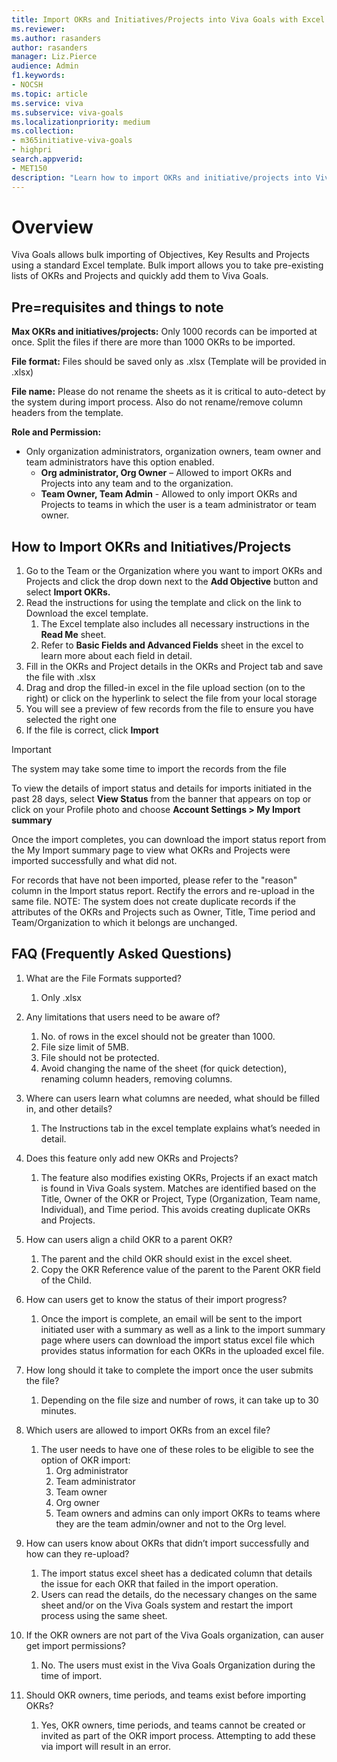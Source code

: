 ```yaml
---
title: Import OKRs and Initiatives/Projects into Viva Goals with Excel
ms.reviewer: 
ms.author: rasanders
author: rasanders
manager: Liz.Pierce     
audience: Admin
f1.keywords:
- NOCSH
ms.topic: article
ms.service: viva
ms.subservice: viva-goals
ms.localizationpriority: medium
ms.collection:  
- m365initiative-viva-goals
- highpri  
search.appverid:
- MET150
description: "Learn how to import OKRs and initiative/projects into Viva goals through a standard Excel Template"
---
```


# Overview 

Viva Goals allows bulk importing of Objectives, Key Results and Projects using a standard Excel template. Bulk import allows you to take pre-existing lists of OKRs and Projects and quickly add them to Viva Goals. 

## Pre=requisites and things to note 

**Max OKRs and initiatives/projects:** Only 1000 records can be imported at once. Split the files if there are more than 1000 OKRs to be imported.

**File format:** Files should be saved only as .xlsx (Template will be provided in .xlsx)

**File name:** Please do not rename the sheets as it is critical to auto-detect by the system during import process. Also do not rename/remove column headers from the template.

**Role and Permission:**

- Only organization administrators, organization owners, team owner and team administrators have this option enabled.
    - **Org administrator, Org Owner** – Allowed to import OKRs and Projects into any team and to the organization.
    - **Team Owner, Team Admin** - Allowed to only import OKRs and Projects to teams in which the user is a team administrator or team owner. 

## How to Import OKRs and Initiatives/Projects

1. Go to the Team or the Organization where you want to import OKRs and Projects and click  the drop down next to the **Add Objective** button and select **Import OKRs.**
1. Read the instructions for using the template and click on the link to Download the excel template.
    1. The Excel template also includes all necessary instructions in the **Read Me** sheet.  
    1. Refer to **Basic Fields and Advanced Fields** sheet in the excel to learn more about each field in detail.  
1. Fill in the OKRs and Project details in the OKRs and Project tab and save the file with .xlsx 
1. Drag and drop the filled-in excel in the file upload section (on to the right) or click on the hyperlink to select the file from your local storage 
1. You will see a preview of few records from the file to ensure you have selected the right one 
1. If the file is correct, click **Import** 

> [!IMPORTANT]
> The system may take some time to import the records from the file 

To view the details of import status and details for imports initiated in the past 28 days, select **View Status** from the banner that appears on top or click on your Profile photo and choose **Account Settings > My Import summary**

Once the import completes, you can download the import status report from the My Import summary page to view what OKRs and Projects were imported successfully and what did not.

For records that have not been imported, please refer to the "reason" column in the Import status report. Rectify the errors and re-upload in the same file. NOTE: The system does not create duplicate records if the attributes of the OKRs and Projects such as Owner, Title, Time period and Team/Organization to which it belongs are unchanged.

 ## FAQ (Frequently Asked Questions)

1. What are the File Formats supported? 
    1. Only .xlsx

1. Any limitations that users need to be aware of? 
    1. No. of rows in the excel should not be greater than 1000. 
    1. File size limit of 5MB. 
    1. File should not be protected. 
    1. Avoid changing the name of the sheet (for quick detection), renaming column headers, removing columns. 

1. Where can users learn what columns are needed, what should be filled in, and other details? 
    1. The  Instructions tab  in the excel template explains what’s needed in detail.

1. Does this feature only add new OKRs and Projects? 
    1. The feature also modifies existing OKRs, Projects if an exact match is found in Viva Goals system. Matches are identified based on the Title, Owner of the OKR or Project, Type (Organization, Team name, Individual), and Time period. This avoids creating duplicate OKRs and Projects.

1. How can users align a child OKR to a parent OKR? 
    1. The parent and the child OKR should exist in the excel sheet.  
    1. Copy the OKR Reference value of the parent to the Parent OKR field of the Child.

1. How can users get to know the status of their import progress? 
    1. Once the import is complete, an email  will be sent to the import initiated user with a summary as well as a link to  the import summary page where users can download the import status excel file which provides status information for each OKRs in the uploaded excel file. 

1. How long should it take to complete the import once the user submits the file? 
    1. Depending on the file size and number of rows, it can take up to 30 minutes. 

1. Which users are allowed to import OKRs from an excel file? 
    1. The user needs to have one of these roles to be eligible to see the option of OKR import: 
        1. Org administrator 
        1. Team administrator 
        1. Team owner 
        1. Org owner 
        1. Team owners and admins can only import OKRs to teams where they are the team admin/owner and not to the Org level. 

1. How can users know about OKRs that didn’t import successfully and how can they re-upload? 
    1. The import status excel sheet has a dedicated column that details the issue for each OKR that failed in the import operation. 
    1. Users can read the details, do the necessary changes on the same sheet and/or on the Viva Goals system and restart the import process using the same sheet. 

1. If the OKR owners are not part of the Viva Goals organization, can auser get import permissions? 
    1. No. The users must exist in the Viva Goals Organization during the time of import. 

1. Should OKR owners, time periods, and teams exist before importing OKRs? 
    1. Yes, OKR owners, time periods, and teams cannot be created or invited as part of the OKR import process. Attempting to add these via import will result in an error.